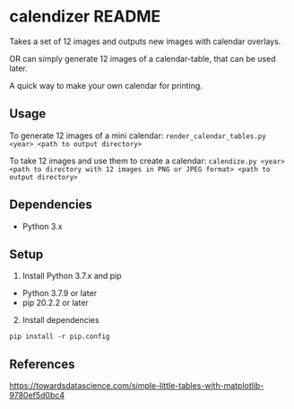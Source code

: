 # calendizer README

Takes a set of 12 images and outputs new images with calendar overlays.

OR can simply generate 12 images of a calendar-table, that can be used later.

A quick way to make your own calendar for printing.

## Usage

To generate 12 images of a mini calendar:
`render_calendar_tables.py <year> <path to output directory>`

To take 12 images and use them to create a calendar:
`calendize.py <year> <path to directory with 12 images in PNG or JPEG format> <path to output directory>`

## Dependencies

- Python 3.x

## Setup

1. Install Python 3.7.x and pip

- Python 3.7.9 or later
- pip 20.2.2 or later

2. Install dependencies

```
pip install -r pip.config
```

## References

https://towardsdatascience.com/simple-little-tables-with-matplotlib-9780ef5d0bc4

